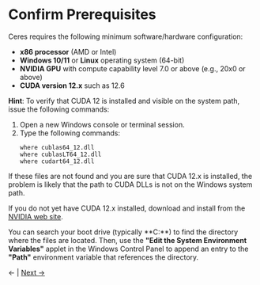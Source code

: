 # Confirm Prerequisites

Ceres requires the following minimum software/hardware configuration:

- **x86 processor** (AMD or Intel)
- **Windows 10/11** or **Linux** operating system (64-bit)
- **NVIDIA GPU** with compute capability level 7.0 or above (e.g., 20x0 or above)
- **CUDA version 12.x** such as 12.6

**Hint**: To verify that CUDA 12 is installed and visible on the system path, issue the following commands:

1. Open a new Windows console or terminal session.
2. Type the following commands:
   ```
   where cublas64_12.dll
   where cublasLT64_12.dll
   where cudart64_12.dll
   ```

If these files are not found and you are sure that CUDA 12.x is installed, the problem is likely that the path to CUDA DLLs is not on the Windows system path.

If you do not yet have CUDA 12.x installed, download and install 
from the [NVIDIA web site](https://developer.nvidia.com/cuda-downloads).


You can search your boot drive (typically **C:\**) to find the directory where the files are located.
Then, use the **"Edit the System Environment Variables"** applet in the Windows Control Panel to append an entry to the **"Path"** environment variable that references the directory.

← | [Next →](instructions_2.md)
